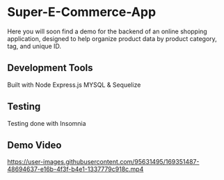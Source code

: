 # Super-E-Commerce-App
Here you will soon find a demo for the backend of an online shopping application, designed to help organize product data by product category, tag, and unique ID.

## Development Tools 
Built with Node Express.js MYSQL & Sequelize 

## Testing
Testing done with Insomnia 

## Demo Video


https://user-images.githubusercontent.com/95631495/169351487-48694637-e16b-4f3f-b4e1-1337779c918c.mp4

